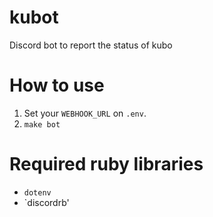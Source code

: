 # kubot
Discord bot to report the status of kubo

# How to use
1. Set your `WEBHOOK_URL` on `.env`.
2. `make bot`

# Required ruby libraries
- `dotenv`
- `discordrb'

